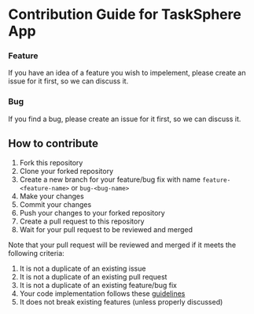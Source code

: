 # Contribution Guide for TaskSphere App

### Feature

If you have an idea of a feature you wish to impelement, please create an issue for it first, so we can discuss it.

### Bug

If you find a bug, please create an issue for it first, so we can discuss it.

## How to contribute

1. Fork this repository
2. Clone your forked repository
3. Create a new branch for your feature/bug fix with name `feature-<feature-name>` or `bug-<bug-name>`
4. Make your changes
5. Commit your changes
6. Push your changes to your forked repository
7. Create a pull request to this repository
8. Wait for your pull request to be reviewed and merged

Note that your pull request will be reviewed and merged if it meets the following criteria:
1. It is not a duplicate of an existing issue
2. It is not a duplicate of an existing pull request
3. It is not a duplicate of an existing feature/bug fix
4. Your code implementation follows these [guidelines](https://dart.dev/effective-dart)
5. It does not break existing features (unless properly discussed)
